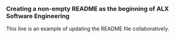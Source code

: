 ### Creating a non-empty README as the beginning of ALX Software Engineering
This line is an example of updating the README file collaboratively. 
